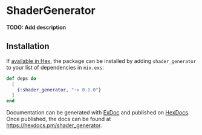 # ShaderGenerator

**TODO: Add description**

## Installation

If [available in Hex](https://hex.pm/docs/publish), the package can be installed
by adding `shader_generator` to your list of dependencies in `mix.exs`:

```elixir
def deps do
  [
    {:shader_generator, "~> 0.1.0"}
  ]
end
```

Documentation can be generated with [ExDoc](https://github.com/elixir-lang/ex_doc)
and published on [HexDocs](https://hexdocs.pm). Once published, the docs can
be found at <https://hexdocs.pm/shader_generator>.

